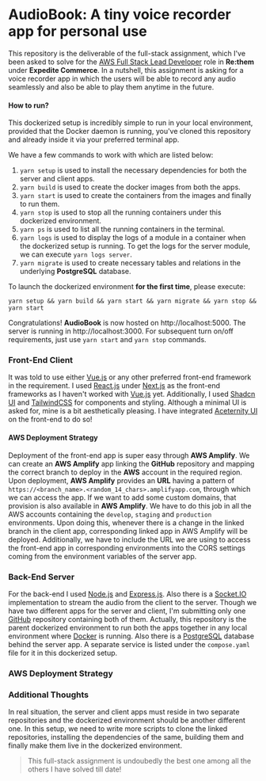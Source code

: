 # AudioBook: A tiny voice recorder app for personal use

This repository is the deliverable of the full-stack assignment, which I've been asked to solve for the [AWS Full Stack Lead Developer](https://apply.workable.com/expedite-commerce/j/3FC3A6AEB0/) role in **Re:them** under **Expedite Commerce**. In a nutshell, this assignment is asking for a voice recorder app in which the users will be able to record any audio seamlessly and also be able to play them anytime in the future.

#### How to run?

This dockerized setup is incredibly simple to run in your local environment, provided that the Docker daemon is running, you've cloned this repository and already inside it via your preferred terminal app.

We have a few commands to work with which are listed below:

1. `yarn setup` is used to install the necessary dependencies for both the server and client apps.
2. `yarn build` is used to create the docker images from both the apps.
3. `yarn start` is used to create the containers from the images and finally to run them.
4. `yarn stop` is used to stop all the running containers under this dockerized environment.
5. `yarn ps` is used to list all the running containers in the terminal.
6. `yarn logs` is used to display the logs of a module in a container when the dockerized setup is running. To get the logs for the server module, we can execute `yarn logs server`.
7. `yarn migrate` is used to create necessary tables and relations in the underlying **PostgreSQL** database.

To launch the dockerized environment **for the first time**, please execute:

```
yarn setup && yarn build && yarn start && yarn migrate && yarn stop && yarn start
```

Congratulations! **AudioBook** is now hosted on http://localhost:5000. The server is running in http://localhost:3000. For subsequent turn on/off requirements, just use `yarn start` and `yarn stop` commands.

### Front-End Client

It was told to use either [Vue.js](https://vuejs.org/) or any other preferred front-end framework in the requirement. I used [React.js](https://react.dev/) under [Next.js](https://nextjs.org/) as the front-end frameworks as I haven't worked with [Vue.js](https://vuejs.org/) yet. Additionally, I used [Shadcn UI](https://ui.shadcn.com/) and [TailwindCSS](https://tailwindcss.com/) for components and styling. Although a minimal UI is asked for, mine is a bit aesthetically pleasing. I have integrated [Aceternity UI](https://ui.aceternity.com/) on the front-end to do so!

#### AWS Deployment Strategy

Deployment of the front-end app is super easy through **AWS Amplify**. We can create an **AWS Amplify** app linking the **GitHub** repository and mapping the correct branch to deploy in the **AWS** account in the required region. Upon deployment, **AWS Amplify** provides an **URL** having a pattern of `https://<branch_name>.<random_14_chars>.amplifyapp.com`, through which we can access the app. If we want to add some custom domains, that provision is also available in **AWS Amplify**. We have to do this job in all the AWS accounts containing the `develop`, `staging` and `production` environments. Upon doing this, whenever there is a change in the linked branch in the client app, corresponding linked app in AWS Amplify will be deployed. Additionally, we have to include the URL we are using to access the front-end app in corresponding environments into the CORS settings coming from the environment variables of the server app.

### Back-End Server

For the back-end I used [Node.js](https://nodejs.org/en) and [Express.js](https://expressjs.com/). Also there is a [Socket.IO](https://socket.io/) implementation to stream the audio from the client to the server.  Though we have two different apps for the server and client, I'm submitting only one [GitHub](https://github.com/arkachego/audiobook) repository containing both of them. Actually, this repository is the parent dockerized environment to run both the apps together in any local environment where [Docker](https://www.docker.com/) is running. Also there is a [PostgreSQL](https://www.postgresql.org/) database behind the server app. A separate service is listed under the `compose.yaml` file for it in this dockerized setup.

### AWS Deployment Strategy



### Additional Thoughts

In real situation, the server and client apps must reside in two separate repositories and the dockerized environment should be another different one. In this setup, we need to write more scripts to clone the linked repositories, installing the dependencies of the same, building them and finally make them live in the dockerized environment. 

> This full-stack assignment is undoubedly the best one among all the others I have solved till date!
